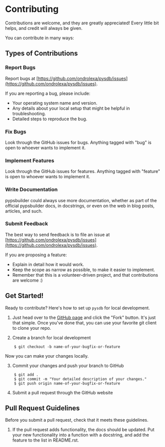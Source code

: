 # Contributing

Contributions are welcome, and they are greatly appreciated! Every
little bit helps, and credit will always be given.

You can contribute in many ways:

## Types of Contributions

### Report Bugs

Report bugs at [https://github.com/ondrolexa/pysdb/issues](https://github.com/ondrolexa/pysdb/issues).

If you are reporting a bug, please include:

* Your operating system name and version.
* Any details about your local setup that might be helpful in troubleshooting.
* Detailed steps to reproduce the bug.

### Fix Bugs

Look through the GitHub issues for bugs. Anything tagged with "bug"
is open to whoever wants to implement it.

### Implement Features

Look through the GitHub issues for features. Anything tagged with "feature"
is open to whoever wants to implement it.

### Write Documentation

pypsbuilder could always use more documentation, whether as part of the
official pypsbuilder docs, in docstrings, or even on the web in blog posts,
articles, and such.

### Submit Feedback

The best way to send feedback is to file an issue at [https://github.com/ondrolexa/pysdb/issues](https://github.com/ondrolexa/pysdb/issues).

If you are proposing a feature:

* Explain in detail how it would work.
* Keep the scope as narrow as possible, to make it easier to implement.
* Remember that this is a volunteer-driven project, and that contributions
  are welcome :)

## Get Started!

Ready to contribute? Here's how to set up `pysdb` for local development.

1. Just head over to the [GitHub page](https://github.com/ondrolexa/pysdb) and click the "Fork" button. It's just that simple. Once you've done that, you can use your favorite git client to clone your repo.

2. Create a branch for local development
```
    $ git checkout -b name-of-your-bugfix-or-feature
```
   Now you can make your changes locally.

3. Commit your changes and push your branch to GitHub
```
    $ git add .
    $ git commit -m "Your detailed description of your changes."
    $ git push origin name-of-your-bugfix-or-feature
```
4. Submit a pull request through the GitHub website

## Pull Request Guidelines

Before you submit a pull request, check that it meets these guidelines.

1. If the pull request adds functionality, the docs should be updated. Put
   your new functionality into a function with a docstring, and add the
   feature to the list in README.rst.
